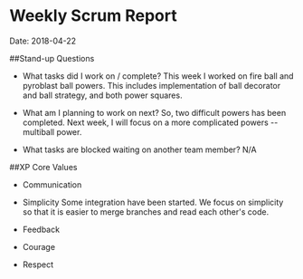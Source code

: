 # Weekly Scrum Report

Date: 2018-04-22

##Stand-up Questions

- What tasks did I work on / complete?
This week I worked on fire ball and pyroblast ball powers. This includes implementation of ball decorator and ball strategy, and both power squares.

- What am I planning to work on next?
So, two difficult powers has been completed. Next week, I will focus on a more complicated powers -- multiball power.

- What tasks are blocked waiting on another team member?
N/A

##XP Core Values

- Communication


- Simplicity
Some integration have been started. We focus on simplicity so that it is easier to merge branches and read each other's code.

- Feedback


- Courage


- Respect




